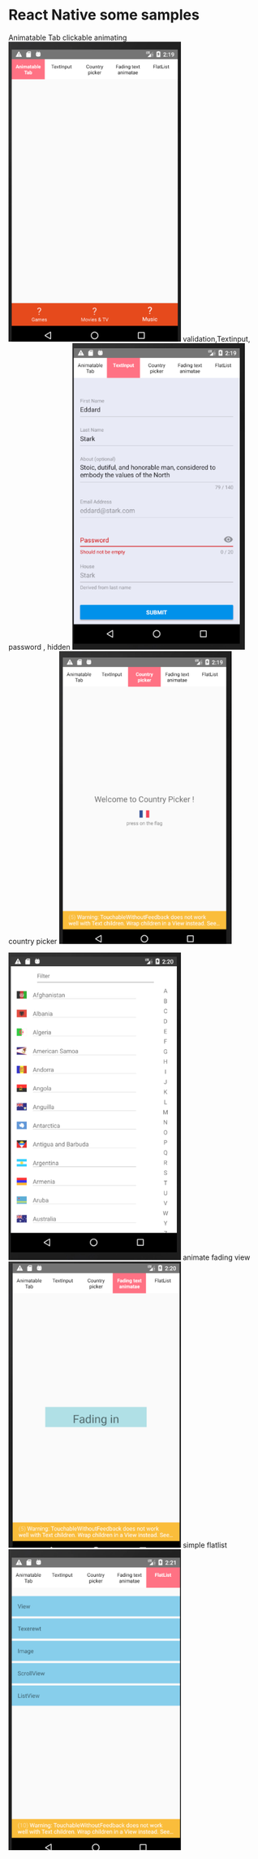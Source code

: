 # React Native some samples
Animatable Tab clickable animating
<img src="https://raw.githubusercontent.com/EugenePizzerbert/3reactnative-house/master/screenshots/Screenshot_7.png" alt="Demo" width="340" />
validation,Textinput, password , hidden
<img src="https://raw.githubusercontent.com/EugenePizzerbert/3reactnative-house/master/screenshots/Screenshot_8.png" alt="Demo" width="340" />
country picker
<img src="https://raw.githubusercontent.com/EugenePizzerbert/3reactnative-house/master/screenshots/Screenshot_9.png" alt="Demo" width="340" />

<img src="https://raw.githubusercontent.com/EugenePizzerbert/3reactnative-house/master/screenshots/Screenshot_10.png" alt="Demo" width="340" />
animate fading view

<img src="https://raw.githubusercontent.com/EugenePizzerbert/3reactnative-house/master/screenshots/Screenshot_11.png" alt="Demo" width="340" />
simple flatlist
<img src="https://raw.githubusercontent.com/EugenePizzerbert/3reactnative-house/master/screenshots/Screenshot_12.png" alt="Demo" width="340" />


